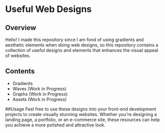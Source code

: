# Useful Web Designs

## Overview

Hello! I made this repository since I am fond of using gradients and aesthetic elements when doing web designs, so this repository contains a collection of useful designs and elements that enhances the visual appeal of websites. 

## Contents
- Gradients
- Waves (Work in Progress)
- Graphs (Work in Progress)
- Assets (Work in Progress)

##Usage
Feel free to use these designs into your front-end development projects to create visually stunning websites. Whether you're designing a landing page, a portfolio, or an e-commerce site, these resources can help you achieve a more polished and attractive look.


